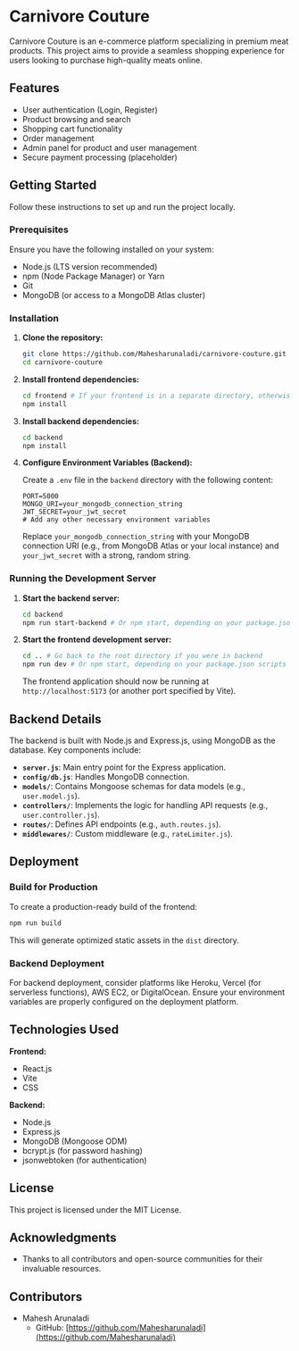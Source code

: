 # Carnivore Couture

Carnivore Couture is an e-commerce platform specializing in premium meat products. This project aims to provide a seamless shopping experience for users looking to purchase high-quality meats online.

## Features

- User authentication (Login, Register)
- Product browsing and search
- Shopping cart functionality
- Order management
- Admin panel for product and user management
- Secure payment processing (placeholder)

## Getting Started

Follow these instructions to set up and run the project locally.

### Prerequisites

Ensure you have the following installed on your system:

- Node.js (LTS version recommended)
- npm (Node Package Manager) or Yarn
- Git
- MongoDB (or access to a MongoDB Atlas cluster)

### Installation

1.  **Clone the repository:**

    ```bash
    git clone https://github.com/Mahesharunaladi/carnivore-couture.git
    cd carnivore-couture
    ```

2.  **Install frontend dependencies:**

    ```bash
    cd frontend # If your frontend is in a separate directory, otherwise skip this line
    npm install
    ```

3.  **Install backend dependencies:**

    ```bash
    cd backend
    npm install
    ```

4.  **Configure Environment Variables (Backend):**

    Create a `.env` file in the `backend` directory with the following content:

    ```
    PORT=5000
    MONGO_URI=your_mongodb_connection_string
    JWT_SECRET=your_jwt_secret
    # Add any other necessary environment variables
    ```

    Replace `your_mongodb_connection_string` with your MongoDB connection URI (e.g., from MongoDB Atlas or your local instance) and `your_jwt_secret` with a strong, random string.

### Running the Development Server

1.  **Start the backend server:**

    ```bash
    cd backend
    npm run start-backend # Or npm start, depending on your package.json scripts
    ```

2.  **Start the frontend development server:**

    ```bash
    cd .. # Go back to the root directory if you were in backend
    npm run dev # Or npm start, depending on your package.json scripts
    ```

    The frontend application should now be running at `http://localhost:5173` (or another port specified by Vite).

## Backend Details

The backend is built with Node.js and Express.js, using MongoDB as the database. Key components include:

-   **`server.js`**: Main entry point for the Express application.
-   **`config/db.js`**: Handles MongoDB connection.
-   **`models/`**: Contains Mongoose schemas for data models (e.g., `user.model.js`).
-   **`controllers/`**: Implements the logic for handling API requests (e.g., `user.controller.js`).
-   **`routes/`**: Defines API endpoints (e.g., `auth.routes.js`).
-   **`middlewares/`**: Custom middleware (e.g., `rateLimiter.js`).

## Deployment

### Build for Production

To create a production-ready build of the frontend:

```bash
npm run build
```

This will generate optimized static assets in the `dist` directory.

### Backend Deployment

For backend deployment, consider platforms like Heroku, Vercel (for serverless functions), AWS EC2, or DigitalOcean. Ensure your environment variables are properly configured on the deployment platform.

## Technologies Used

**Frontend:**

-   React.js
-   Vite
-   CSS

**Backend:**

-   Node.js
-   Express.js
-   MongoDB (Mongoose ODM)
-   bcrypt.js (for password hashing)
-   jsonwebtoken (for authentication)

## License

This project is licensed under the MIT License.

## Acknowledgments

-   Thanks to all contributors and open-source communities for their invaluable resources.

## Contributors

-   Mahesh Arunaladi
    -   GitHub: [https://github.com/Mahesharunaladi](https://github.com/Mahesharunaladi)

